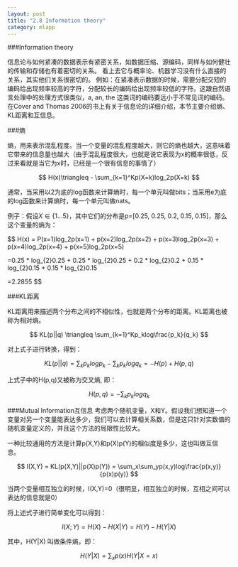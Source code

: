 ```yaml
---
layout: post
title: "2.8 Information theory"
category: mlapp
---
```


###Information theory

信息论与如何紧凑的数据表示有紧密关系，如数据压缩、源编码，同样与如何健壮的传输和存储也有着密切的关系。
看上去它与概率论、机器学习没有什么直接的关系，其实他们关系很密切的。
例如：在紧凑表示数据的时候，需要分配交短的编码给出现频率较高的字符，分配较长的编码给出现频率较低的字符。这跟自然语言处理中的处理方式很类似，a, an, the 这类词的编码要远小于不常见词的编码。
在Cover and Thomas 2006的书上有关于信息论的详细介绍，本节主要介绍熵、KL距离和互信息。

###熵

熵，用来表示混乱程度。当一个变量的混乱程度越大，则它的熵也越大，这意味着它带来的信息量也越大（由于混乱程度很大，也就是说它表现为x的概率很低，反过来看就是当它为x时，已经是一个很有信息的事情了）

$$
H(x)\triangleq - \sum_{k=1}^Kp(X=k)log_2p(X=k)
$$

通常，当采用以2为底的log函数来计算熵时，每一个单元叫做bits；当采用e为底的log函数来计算熵时，每一个单元叫做nats。

例子：假设$X\in\{1 \dots 5\}$，其中它们的分布是p=[0.25, 0.25, 0.2, 0.15, 0.15]，那么这个变量的熵为：

$$
H(x) = P(x=1)log_2p(x=1) + p(x=2)log_2p(x=2) + p(x=3)log_2p(x=3) + p(x=4)log_2p(x=4) + p(x=5)log_2p(x=5)

=0.25 * log_{2}0.25 + 0.25 * log_{2}0.25 + 0.2 * log_{2}0.2 + 0.15 * log_{2}0.15 + 0.15 * log_{2}0.15

=2.2855
$$

###KL距离

KL距离用来描述两个分布之间的不相似性，也就是两个分布的距离。KL距离也被称为相对熵。

$$
KL(p||q) \triangleq \sum_{k=1}^Kp_klog\frac{p_k}{q_k}
$$

对上式子进行转换，得到：

$$
KL(p||q) = \sum_kp_klogp_k - \sum_kp_klogq_k = -H(p) + H(p,q)
$$

上式子中的H(p,q)又被称为交叉熵, 即：

$$
H(p,q) = -\sum_kp_klogq_k 
$$


###Mutual Information互信息
考虑两个随机变量，X和Y。假设我们想知道一个变量对另一个变量能表达多少，我们可以去计算相关系数，但是这只针对实数值的随机变量定义的，并且这个方法的局限性比较大。

一种比较通用的方法是计算p(X,Y)和p(X)p(Y)的相似度是多少，这也叫做互信息。

$$
I(X,Y) = KL(p(X,Y)||p(X)p(Y)) = \sum_x\sum_yp(x,y)log\frac{p(x,y)}{p(x)p(y)}
$$

当两个变量相互独立的时候，I(X,Y)=0（很明显，相互独立的时候，互相之间可以表达的信息就是0）

将上述式子进行简单变化可以得到：

$$
I(X;Y) = H(X) - H(X|Y) = H(Y) - H(Y|X)
$$

其中，H(Y|X) 叫做条件熵，即：

$$
H(Y|X) = \sum_xp(x)H(Y|X=x)
$$

